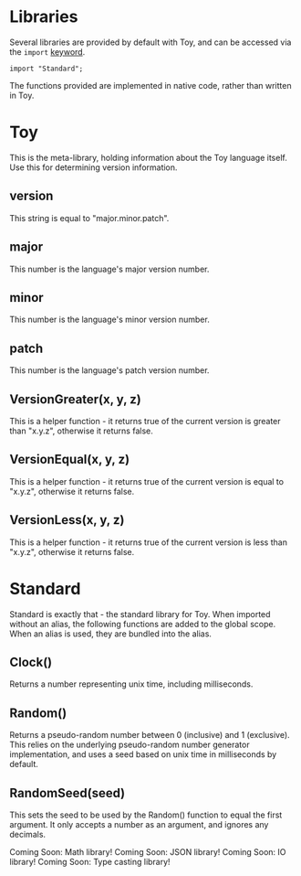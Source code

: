# Libraries

Several libraries are provided by default with Toy, and can be accessed via the `import` [keyword](reference_language.md#Import).

```
import "Standard";
```

The functions provided are implemented in native code, rather than written in Toy.

# Toy

This is the meta-library, holding information about the Toy language itself. Use this for determining version information.

## version

This string is equal to "major.minor.patch".

## major

This number is the language's major version number.

## minor

This number is the language's minor version number.

## patch

This number is the language's patch version number.

## VersionGreater(x, y, z)

This is a helper function - it returns true of the current version is greater than "x.y.z", otherwise it returns false.

## VersionEqual(x, y, z)

This is a helper function - it returns true of the current version is equal to "x.y.z", otherwise it returns false.

## VersionLess(x, y, z)

This is a helper function - it returns true of the current version is less than "x.y.z", otherwise it returns false.

# Standard

Standard is exactly that - the standard library for Toy. When imported without an alias, the following functions are added to the global scope. When an alias is used, they are bundled into the alias.

## Clock()

Returns a number representing unix time, including milliseconds.

## Random()

Returns a pseudo-random number between 0 (inclusive) and 1 (exclusive). This relies on the underlying pseudo-random number generator implementation, and uses a seed based on unix time in milliseconds by default.

## RandomSeed(seed)

This sets the seed to be used by the Random() function to equal the first argument. It only accepts a number as an argument, and ignores any decimals.

Coming Soon: Math library!
Coming Soon: JSON library!
Coming Soon: IO library!
Coming Soon: Type casting library!
